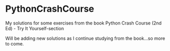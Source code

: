 # PythonCrashCourse
My solutions for some exercises from the book Python Crash Course (2nd Ed) - Try It Yourself-section

Will be adding new solutions as I continue studying from the book...so more to come.
